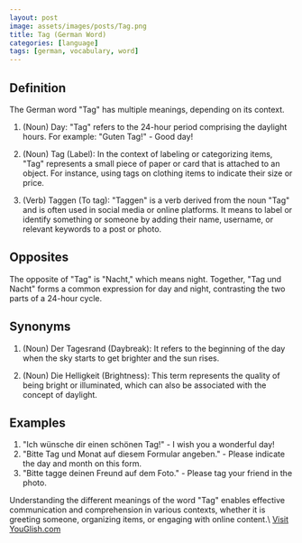 ```yaml
---
layout: post
image: assets/images/posts/Tag.png
title: Tag (German Word)
categories: [language]
tags: [german, vocabulary, word]
---
```


## Definition
The German word "Tag" has multiple meanings, depending on its context. 

1. (Noun) Day: "Tag" refers to the 24-hour period comprising the daylight hours. For example: "Guten Tag!" - Good day!

2. (Noun) Tag (Label): In the context of labeling or categorizing items, "Tag" represents a small piece of paper or card that is attached to an object. For instance, using tags on clothing items to indicate their size or price.

3. (Verb) Taggen (To tag): "Taggen" is a verb derived from the noun "Tag" and is often used in social media or online platforms. It means to label or identify something or someone by adding their name, username, or relevant keywords to a post or photo.

## Opposites
The opposite of "Tag" is "Nacht," which means night. Together, "Tag und Nacht" forms a common expression for day and night, contrasting the two parts of a 24-hour cycle.

## Synonyms
1. (Noun) Der Tagesrand (Daybreak): It refers to the beginning of the day when the sky starts to get brighter and the sun rises.

2. (Noun) Die Helligkeit (Brightness): This term represents the quality of being bright or illuminated, which can also be associated with the concept of daylight.

## Examples
1. "Ich wünsche dir einen schönen Tag!" - I wish you a wonderful day!
2. "Bitte Tag und Monat auf diesem Formular angeben." - Please indicate the day and month on this form.
3. "Bitte tagge deinen Freund auf dem Foto." - Please tag your friend in the photo.

Understanding the different meanings of the word "Tag" enables effective communication and comprehension in various contexts, whether it is greeting someone, organizing items, or engaging with online content.\ <a id="yg-widget-0" class="youglish-widget" data-query="Tag" data-lang="german" data-components="8412" data-auto-start="0" data-bkg-color="theme_light" data-title="How%20to%20pronounce%20Tag%20in%20German"  rel="nofollow" href="https://youglish.com">Visit YouGlish.com</a><script async src="https://youglish.com/public/emb/widget.js" charset="utf-8"></script>